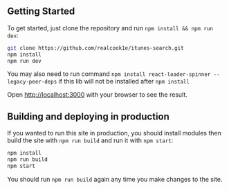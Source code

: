 ## Getting Started

To get started, just clone the repository and run
`npm install && npm run dev`:

```bash
git clone https://github.com/realcook1e/itunes-search.git
npm install
npm run dev
```

You may also need to run command
`npm install react-loader-spinner --legacy-peer-deps` if this lib
will not be installed after `npm install`

Open [http://localhost:3000](http://localhost:3000) with your
browser to see the result.

## Building and deploying in production

If you wanted to run this site in production, you should install
modules then build the site with `npm run build` and run it with
`npm start`:

```bash
npm install
npm run build
npm start
```

You should run `npm run build` again any time you make changes to
the site.
